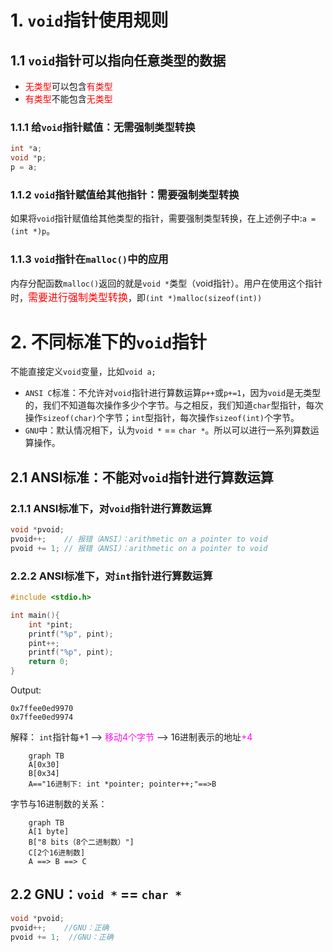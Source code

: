 <!--
 * @Descripttion: 
 * @version: 
 * @Author: sch
 * @Date: 2021-07-23 09:59:22
 * @LastEditors: sch
 * @LastEditTime: 2021-07-23 12:20:22
-->
# 1. `void`指针使用规则
## 1.1 `void`指针可以指向任意类型的数据
- <font color="red">无类型</font>可以包含<font color="red">有类型</font>
- <font color="red">有类型</font>不能包含<font color="red">无类型</font>
### 1.1.1 给`void`指针赋值：无需强制类型转换
```c++
int *a;
void *p;
p = a;
```

### 1.1.2 `void`指针赋值给其他指针：需要强制类型转换
如果将`void`指针赋值给其他类型的指针，需要强制类型转换，在上述例子中:`a = (int *)p`。

### 1.1.3 `void`指针在`malloc()`中的应用
内存分配函数`malloc()`返回的就是`void *`类型（void指针）。用户在使用这个指针时，<font color="red" size="3">需要进行强制类型转换</font>，即`(int *)malloc(sizeof(int))`


# 2. 不同标准下的`void`指针
不能直接定义`void`变量，比如`void a;`
- `ANSI C`标准：不允许对`void`指针进行算数运算`p++`或`p+=1`，因为`void`是无类型的，我们不知道每次操作多少个字节。与之相反，我们知道`char`型指针，每次操作`sizeof(char)`个字节；`int`型指针，每次操作`sizeof(int)`个字节。
- `GNU`中：默认情况相下，认为`void *` == `char *`。所以可以进行一系列算数运算操作。

## 2.1 ANSI标准：不能对`void`指针进行算数运算
### 2.1.1 ANSI标准下，对`void`指针进行算数运算
```c++
void *pvoid;
pvoid++;    // 报错（ANSI）：arithmetic on a pointer to void
pvoid += 1; // 报错（ANSI）：arithmetic on a pointer to void
```

### 2.2.2 ANSI标准下，对`int`指针进行算数运算
```c++
#include <stdio.h>

int main(){
    int *pint;
    printf("%p", pint);
    pint++;
    printf("%p", pint);
    return 0;
}
```
Output:
```shell
0x7ffee0ed9970
0x7ffee0ed9974
```
解释：
`int`指针每+1 --> <font color="#ff0ff">移动4个字节</font> --> 16进制表示的地址<font color="#ff00ff">+4</font>
```mermaid
	graph TB
	A[0x30]
    B[0x34]
	A=="16进制下: int *pointer; pointer++;"==>B
```

字节与16进制数的关系：
```mermaid
    graph TB
    A[1 byte]
    B["8 bits（8个二进制数）"]
    C[2个16进制数]
    A ==> B ==> C
```



## 2.2 GNU：`void *` == `char *`
```c++
void *pvoid;
pvoid++;    //GNU：正确
pvoid += 1;  //GNU：正确
```